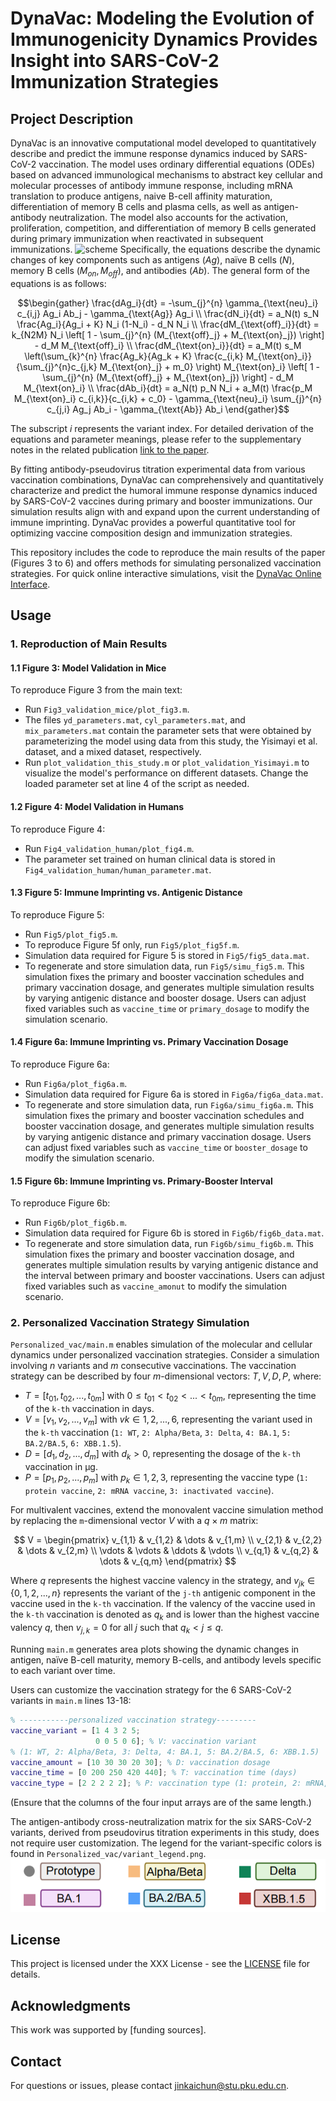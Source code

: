 # DynaVac: Modeling the Evolution of Immunogenicity Dynamics Provides Insight into SARS-CoV-2 Immunization Strategies

## Project Description

DynaVac is an innovative computational model developed to quantitatively describe and predict the immune response dynamics induced by SARS-CoV-2 vaccination. The model uses ordinary differential equations (ODEs) based on advanced immunological mechanisms to abstract key cellular and molecular processes of antibody immune response, including mRNA translation to produce antigens, naive B-cell affinity maturation, differentiation of memory B cells and plasma cells, as well as antigen-antibody neutralization. The model also accounts for the activation, proliferation, competition, and differentiation of memory B cells generated during primary immunization when reactivated in subsequent immunizations. 
![scheme](https://github.com/Jinkaichun/DynaVac/blob/main/images/dynavac_scheme.png)
Specifically, the equations describe the dynamic changes of key components such as antigens ($Ag$), naïve B cells ($N$), memory B cells ($M_{on}, M_{off}$), and antibodies ($Ab$). The general form of the equations is as follows:
```math
\begin{gather}
\frac{dAg_i}{dt} = -\sum_{j}^{n} \gamma_{\text{neu}_i} c_{i,j}  Ag_i  Ab_j - \gamma_{\text{Ag}}  Ag_i \\
\frac{dN_i}{dt} = a_N(t) s_N \frac{Ag_i}{Ag_i + K} N_i (1-N_i) - d_N N_i \\
\frac{dM_{\text{off}_i}}{dt} = k_{N2M} N_i \left[ 1 - \sum_{j}^{n} (M_{\text{off}_j} + M_{\text{on}_j}) \right] - d_M M_{\text{off}_i} \\
\frac{dM_{\text{on}_i}}{dt} = a_M(t) s_M \left(\sum_{k}^{n} \frac{Ag_k}{Ag_k + K} \frac{c_{i,k} M_{\text{on}_i}}{\sum_{j}^{n}c_{j,k} M_{\text{on}_j} + m_0} \right) M_{\text{on}_i} \left[ 1 - \sum_{j}^{n} (M_{\text{off}_j} + M_{\text{on}_j}) \right] - d_M M_{\text{on}_i} \\
\frac{dAb_i}{dt} = a_N(t) p_N N_i + a_M(t) \frac{p_M M_{\text{on}_i} c_{i,k}}{c_{i,k} + c_0} - \gamma_{\text{neu}_i} \sum_{j}^{n} c_{j,i} Ag_j Ab_i - \gamma_{\text{Ab}} Ab_i
\end{gather}
```
The subscript $i$ represents the variant index. For detailed derivation of the equations and parameter meanings, please refer to the supplementary notes in the related publication [link to the paper](paper).

By fitting antibody-pseudovirus titration experimental data from various vaccination combinations, DynaVac can comprehensively and quantitatively characterize and predict the humoral immune response dynamics induced by SARS-CoV-2 vaccines during primary and booster immunizations. Our simulation results align with and expand upon the current understanding of immune imprinting. DynaVac provides a powerful quantitative tool for optimizing vaccine composition design and immunization strategies.

This repository includes the code to reproduce the main results of the paper (Figures 3 to 6) and offers methods for simulating personalized vaccination strategies. For quick online interactive simulations, visit the [DynaVac Online Interface](interface).

## Usage

### 1. Reproduction of Main Results

#### 1.1 Figure 3: Model Validation in Mice

To reproduce Figure 3 from the main text:

- Run `Fig3_validation_mice/plot_fig3.m`.
- The files `yd_parameters.mat`, `cyl_parameters.mat`, and `mix_parameters.mat` contain the parameter sets that were obtained by parameterizing the model using data from this study, the Yisimayi et al. dataset, and a mixed dataset, respectively.
- Run `plot_validation_this_study.m` or `plot_validation_Yisimayi.m` to visualize the model's performance on different datasets. Change the loaded parameter set at line 4 of the script as needed.

#### 1.2 Figure 4: Model Validation in Humans

To reproduce Figure 4:

- Run `Fig4_validation_human/plot_fig4.m`.
- The parameter set trained on human clinical data is stored in `Fig4_validation_human/human_parameter.mat`.

#### 1.3 Figure 5: Immune Imprinting vs. Antigenic Distance 

To reproduce Figure 5:

- Run `Fig5/plot_fig5.m`.
- To reproduce Figure 5f only, run `Fig5/plot_fig5f.m`.
- Simulation data required for Figure 5 is stored in `Fig5/fig5_data.mat`.
- To regenerate and store simulation data, run `Fig5/simu_fig5.m`. This simulation fixes the primary and booster vaccination schedules and primary vaccination dosage, and generates multiple simulation results by varying antigenic distance and booster dosage. Users can adjust fixed variables such as `vaccine_time` or `primary_dosage` to modify the simulation scenario.

#### 1.4 Figure 6a: Immune Imprinting vs. Primary Vaccination Dosage

To reproduce Figure 6a:

- Run `Fig6a/plot_fig6a.m`.
- Simulation data required for Figure 6a is stored in `Fig6a/fig6a_data.mat`.
- To regenerate and store simulation data, run `Fig6a/simu_fig6a.m`. This simulation fixes the primary and booster vaccination schedules and booster vaccination dosage, and generates multiple simulation results by varying antigenic distance and primary vaccination dosage. Users can adjust fixed variables such as `vaccine_time` or `booster_dosage` to modify the simulation scenario.

#### 1.5 Figure 6b: Immune Imprinting vs. Primary-Booster Interval

To reproduce Figure 6b:

- Run `Fig6b/plot_fig6b.m`.
- Simulation data required for Figure 6b is stored in `Fig6b/fig6b_data.mat`.
- To regenerate and store simulation data, run `Fig6b/simu_fig6b.m`. This simulation fixes the primary and booster vaccination dosage, and generates multiple simulation results by varying antigenic distance and the interval between primary and booster vaccinations. Users can adjust fixed variables such as `vaccine_amonut` to modify the simulation scenario.

### 2. Personalized Vaccination Strategy Simulation

`Personalized_vac/main.m` enables simulation of the molecular and cellular dynamics under personalized vaccination strategies. Consider a simulation involving $n$ variants and $m$ consecutive vaccinations. The vaccination strategy can be described by four $m$-dimensional vectors: $T,V,D,P$, where:

- $T = [t_{01},t_{02} ,..., t_{0m}]$ with $0 ≤ t_{01} < t_{02} < ... < t_{0m}$, representing the time of the `k-th` vaccination in days.
- $V = [v_1 ,v_2 ,..., v_m]$ with $vk ∈ {1,2,...,6}$, representing the variant used in the `k-th` vaccination (`1: WT`, `2: Alpha/Beta`, `3: Delta`, `4: BA.1`, `5: BA.2/BA.5`, `6: XBB.1.5`).
- $D = [d_1 ,d_2 ,... ,d_m]$ with $d_k > 0$, representing the dosage of the `k-th` vaccination in μg.
- $P = [p_1 ,p_2, ... ,p_m]$ with $p_k ∈ {1,2,3}$, representing the vaccine type (`1: protein vaccine`, `2: mRNA vaccine`, `3: inactivated vaccine`).

For multivalent vaccines, extend the monovalent vaccine simulation method by replacing the `m`-dimensional vector $V$ with a $q×m$ matrix:

```math

V = \begin{pmatrix}
v_{1,1} & v_{1,2} & \dots & v_{1,m} \\
v_{2,1} & v_{2,2} & \dots & v_{2,m} \\
\vdots & \vdots & \ddots & \vdots \\
v_{q,1} & v_{q,2} & \dots & v_{q,m}
\end{pmatrix}

```

Where $q$ represents the highest vaccine valency in the strategy, and $v_{jk} \in \{0,1,2,...,n\}$ represents the variant of the `j-th` antigenic component in the vaccine used in the `k-th` vaccination. If the valency of the vaccine used in the `k-th` vaccination is denoted as $q_k$ and is lower than the highest vaccine valency $q$, then $v_{j,k} = 0$ for all $j$ such that $q_k < j ≤ q$.

Running `main.m` generates area plots showing the dynamic changes in antigen, naïve B-cell maturity, memory B-cells, and antibody levels specific to each variant over time.

Users can customize the vaccination strategy for the 6 SARS-CoV-2 variants in `main.m` lines 13-18:

```matlab
% -----------personalized vaccination strategy---------
vaccine_variant = [1 4 3 2 5;
                   0 0 5 0 6]; % V: vaccination variant
% (1: WT, 2: Alpha/Beta, 3: Delta, 4: BA.1, 5: BA.2/BA.5, 6: XBB.1.5) 
vaccine_amount = [10 30 30 20 30]; % D: vaccination dosage
vaccine_time = [0 200 250 420 440]; % T: vaccination time (days)
vaccine_type = [2 2 2 2 2]; % P: vaccination type (1: protein, 2: mRNA, 3: inactivated)
```

(Ensure that the columns of the four input arrays are of the same length.)

The antigen-antibody cross-neutralization matrix for the six SARS-CoV-2 variants, derived from pseudovirus titration experiments in this study, does not require user customization. 
The legend for the variant-specific colors is found in `Personalized_vac/variant_legend.png`.
![legend](https://github.com/Jinkaichun/DynaVac/blob/main/Personalized_vac/variant_legend.png)
## License

This project is licensed under the XXX License - see the [LICENSE](LICENSE) file for details.

## Acknowledgments

This work was supported by [funding sources].

## Contact

For questions or issues, please contact jinkaichun@stu.pku.edu.cn.

